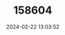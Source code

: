 ---
title: "158604"
category: "Libyogomphus emiliae"
draft: false
date: 2024-02-22 13:03:52
languages:
  English: ["Gabon Horntail"]
---